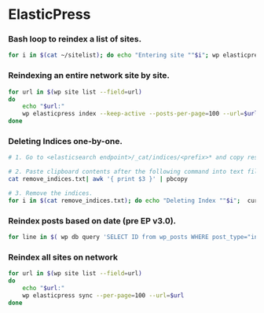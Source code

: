 # ElasticPress

### Bash loop to reindex a list of sites.
``` bash
for i in $(cat ~/sitelist); do echo "Entering site ""$i"; wp elasticpress index --posts-per-page=10 --url="<url>""$i"; done
```

### Reindexing an entire network site by site.
``` bash 
for url in $(wp site list --field=url)
do
	echo "$url:"
	wp elasticpress index --keep-active --posts-per-page=100 --url=$url 
done
```

### Deleting Indices one-by-one.
``` bash 
# 1. Go to <elasticsearch endpoint>/_cat/indices/<prefix>* and copy results into a text file.

# 2. Paste clipboard contents after the following command into text file.
cat remove_indices.txt| awk '{ print $3 }' | pbcopy

# 3. Remove the indices.
for i in $(cat remove_indices.txt); do echo "Deleting Index ""$i";  curl -XDELETE https://<username>:<password>@<elasticsearch endpoint>/$i; done;
```

### Reindex posts based on date (pre EP v3.0).
``` bash
for line in $( wp db query 'SELECT ID from wp_posts WHERE post_type="interviews" AND post_date > "2018-12-31" AND post_date < "2020-01-01";' | awk '{print $1}' | sed 's/ID$//g' | sed '/^$/d' ); do wp eval "\$post_args = ep_prepare_post( $line ); ep_index_post( \$post_args, true );"; done;
```


### Reindex all sites on network
```bash
for url in $(wp site list --field=url)
do
	echo "$url:"
	wp elasticpress sync --per-page=100 --url=$url 
done
```
